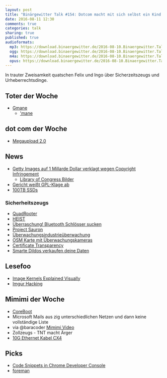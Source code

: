 ```yaml
---
layout: post
title: "Binärgewitter Talk #154: Dotcom macht mit sich selbst ein Kind und es ist großartig"
date: 2016-08-11 12:30
comments: true
categories: talk
sharing: true
published: true
audioformats:
  mp3: https://download.binaergewitter.de/2016-08-10.Binaergewitter.Talk.154.mp3
  ogg: https://download.binaergewitter.de/2016-08-10.Binaergewitter.Talk.154.ogg
  m4a: https://download.binaergewitter.de/2016-08-10.Binaergewitter.Talk.154.m4a
  opus: https://download.binaergewitter.de/2016-08-10.Binaergewitter.Talk.154.opus
---
```

In trauter Zweisamkeit quatschen Felix und Ingo über Sicherzeitszeugs und Urheberrechtsdinge.


## Toter der Woche
* [Gmane](https://developers.slashdot.org/story/16/07/28/2059249/the-end-of-gmane)
  - ['mane](https://web.archive.org/web/20160708090159/http://gmane.org/faq.php)

## dot com der Woche
* [Megaupload 2.0](http://www.heise.de/newsticker/meldung/Kim-Dotcom-verkuendet-Starttermin-fuer-Megaupload-2-0-3288967.html)

## News
* [Getty Images auf 1 Millarde Dollar verklagt wegen Copyright Infringement](http://petapixel.com/2016/07/27/photographer-suing-getty-images-1-billion/)
  - [Library of Congress Bilder](https://www.loc.gov/rr/print/)
* [Gericht weißt GPL-Klage ab](http://www.heise.de/newsticker/meldung/GPL-Klage-gegen-VMware-abgewiesen-3291188.html)
* [100TB SSDs](http://www.heise.de/newsticker/meldung/Ueber-100-TByte-Toshiba-plant-wirklich-grosse-SSDs-3292008.html)

### Sicherheitszeugs
* [QuadRooter](http://www.heise.de/newsticker/meldung/QuadRooter-Verwundbare-LTE-Chips-sollen-ueber-900-Millionen-Android-Geraete-gefaehrden-3289647.html)
* [HEIST](http://www.heise.de/newsticker/meldung/HEIST-Wiederbelebter-Angriff-auf-HTTPS-vorgestellt-3287786.html)
* [Überraschung! Bluetooth Schlösser sucken](http://www.theregister.co.uk/2016/08/08/using_a_smart_bluetooth_lock_to_protect_your_valuables_youre_an_idiot/)
* [Project Sauron](https://securelist.com/analysis/publications/75533/faq-the-projectsauron-apt/)
* [Überwachungsindustrieüberwachung](http://www.theverge.com/2016/8/1/12340348/surveillance-industry-index-database-privacy-international)
* [OSM Karte mit Überwachungskameras](https://kamba4.crux.uberspace.de/)
* [Certificate Transparency](https://isc.sans.edu/forums/diary/The+Dark+Side+of+Certificate+Transparency/21329/)
* [Smarte Dildos verkaufen deine Daten](https://yro.slashdot.org/story/16/08/10/1527259/popular-sex-toy-caught-sending-intimate-data-to-manufacturer)

## Lesefoo
* [Image Kernels Explained Visually](http://setosa.io/ev/image-kernels/)
* [Imgur Hacking](https://medium.com/@nmalcolm/hacking-imgur-for-fun-and-profit-3b2ec30c9463#.ii5nnnty5)

## Mimimi der Woche
* [CoreBoot](https://www.coreboot.org)
* Microsoft Mails aus zig unterschiedlichen Netzen und dann keine vollständige Liste
* via @baracoder [Mimimi Video](https://www.youtube.com/watch?v=2L5kr3Nrliw&feature=youtu.be)
* Zollzeugs - TNT macht Ärger
* [10G Ethernet Kabel CX4](http://amzn.to/2bkzFbm)

## Picks
- [Code Snippets in Chrome Developer Console](http://www.alexkras.com/using-code-snippets-to-test-save-and-reuse-javascript-code-in-chrome-developer-tools/)
- [foreman](https://theforeman.org/)
